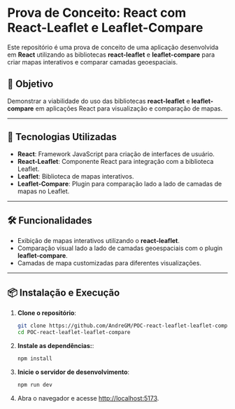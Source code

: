 # Prova de Conceito: React com React-Leaflet e Leaflet-Compare

Este repositório é uma prova de conceito de uma aplicação desenvolvida em **React** utilizando as bibliotecas **react-leaflet** e **leaflet-compare** para criar mapas interativos e comparar camadas geoespaciais.

## 🎯 Objetivo

Demonstrar a viabilidade do uso das bibliotecas **react-leaflet** e **leaflet-compare** em aplicações React para visualização e comparação de mapas.

---

## 🚀 Tecnologias Utilizadas

- **React**: Framework JavaScript para criação de interfaces de usuário.
- **React-Leaflet**: Componente React para integração com a biblioteca Leaflet.
- **Leaflet**: Biblioteca de mapas interativos.
- **Leaflet-Compare**: Plugin para comparação lado a lado de camadas de mapas no Leaflet.

---

## 🛠️ Funcionalidades

- Exibição de mapas interativos utilizando o **react-leaflet**.
- Comparação visual lado a lado de camadas geoespaciais com o plugin **leaflet-compare**.
- Camadas de mapa customizadas para diferentes visualizações.

---

## 📦 Instalação e Execução

1. **Clone o repositório**:
   ```bash
   git clone https://github.com/AndreGM/POC-react-leaflet-leaflet-compare.git
   cd POC-react-leaflet-leaflet-compare

2. **Instale as dependências:**:
   ```bash
   npm install

3. **Inicie o servidor de desenvolvimento**:
   ```bash
   npm run dev

4. Abra o navegador e acesse [http://localhost:5173](http://localhost:5173).
